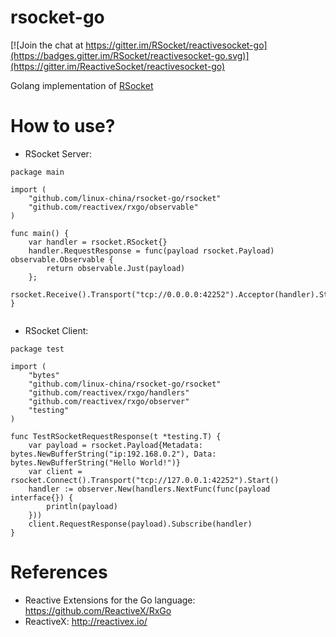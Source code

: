 # rsocket-go

[![Join the chat at https://gitter.im/RSocket/reactivesocket-go](https://badges.gitter.im/RSocket/reactivesocket-go.svg)](https://gitter.im/ReactiveSocket/reactivesocket-go)

Golang implementation of [RSocket](http://rsocket.io)


# How to use?


* RSocket Server: 

```
package main

import (
	"github.com/linux-china/rsocket-go/rsocket"
	"github.com/reactivex/rxgo/observable"
)

func main() {
	var handler = rsocket.RSocket{}
	handler.RequestResponse = func(payload rsocket.Payload) observable.Observable {
		return observable.Just(payload)
	};
	rsocket.Receive().Transport("tcp://0.0.0.0:42252").Acceptor(handler).Start()
}


```

* RSocket Client: 

```
package test

import (
	"bytes"
	"github.com/linux-china/rsocket-go/rsocket"
	"github.com/reactivex/rxgo/handlers"
	"github.com/reactivex/rxgo/observer"
	"testing"
)

func TestRSocketRequestResponse(t *testing.T) {
	var payload = rsocket.Payload{Metadata: bytes.NewBufferString("ip:192.168.0.2"), Data: bytes.NewBufferString("Hello World!")}
	var client = rsocket.Connect().Transport("tcp://127.0.0.1:42252").Start()
	handler := observer.New(handlers.NextFunc(func(payload interface{}) {
		println(payload)
	}))
	client.RequestResponse(payload).Subscribe(handler)
}

```


# References

* Reactive Extensions for the Go language: https://github.com/ReactiveX/RxGo
* ReactiveX: http://reactivex.io/